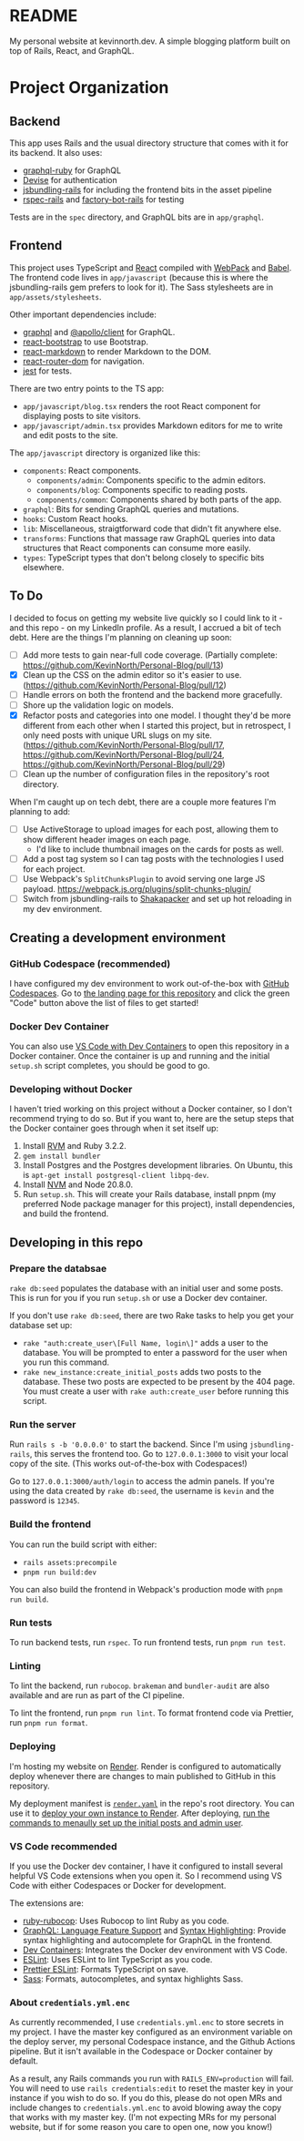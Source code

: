 # README

My personal website at kevinnorth.dev. A simple blogging platform built on top of Rails, React, and GraphQL.

# Project Organization

## Backend

This app uses Rails and the usual directory structure that comes with it for its backend. It also uses:

- [graphql-ruby](https://github.com/rmosolgo/graphql-ruby) for GraphQL
- [Devise](https://github.com/heartcombo/devise) for authentication
- [jsbundling-rails](https://github.com/rails/jsbundling-rails) for including the frontend bits in the asset pipeline
- [rspec-rails](https://github.com/rspec/rspec-rails) and [factory-bot-rails](https://github.com/thoughtbot/factory_bot_rails) for testing

Tests are in the `spec` directory, and GraphQL bits are in `app/graphql`.

## Frontend

This project uses TypeScript and [React](https://react.dev/) compiled with [WebPack](https://webpack.js.org/) and [Babel](https://babeljs.io/). The frontend code lives in `app/javascript` (because this is where the jsbundling-rails gem prefers to look for it). The Sass stylesheets are in `app/assets/stylesheets`.

Other important dependencies include:

- [graphql](https://github.com/graphql/graphql-js) and [@apollo/client](https://www.apollographql.com/docs/react/) for GraphQL.
- [react-bootstrap](https://react-bootstrap.netlify.app/) to use Bootstrap.
- [react-markdown](https://github.com/remarkjs/react-markdown) to render Markdown to the DOM.
- [react-router-dom](https://reactrouter.com/en/main) for navigation.
- [jest](https://jestjs.io/) for tests.

There are two entry points to the TS app:

- `app/javascript/blog.tsx` renders the root React component for displaying posts to site visitors.
- `app/javascript/admin.tsx` provides Markdown editors for me to write and edit posts to the site.

The `app/javascript` directory is organized like this:

- `components`: React components.
  - `components/admin`: Components specific to the admin editors.
  - `components/blog`: Components specific to reading posts.
  - `components/common`: Components shared by both parts of the app.
- `graphql`: Bits for sending GraphQL queries and mutations.
- `hooks`: Custom React hooks.
- `lib`: Miscellaneous, straigtforward code that didn't fit anywhere else.
- `transforms`: Functions that massage raw GraphQL queries into data structures that React components can consume more easily.
- `types`: TypeScript types that don't belong closely to specific bits elsewhere.

## To Do

I decided to focus on getting my website live quickly so I could link to it - and this repo - on my LinkedIn profile. As a result, I accrued a bit of tech debt. Here are the things I'm planning on cleaning up soon:

- [ ] Add more tests to gain near-full code coverage. (Partially complete: https://github.com/KevinNorth/Personal-Blog/pull/13)
- [x] Clean up the CSS on the admin editor so it's easier to use. (https://github.com/KevinNorth/Personal-Blog/pull/12)
- [ ] Handle errors on both the frontend and the backend more gracefully.
- [ ] Shore up the validation logic on models.
- [x] Refactor posts and categories into one model. I thought they'd be more different from each other when I started this project, but in retrospect, I only need posts with unique URL slugs on my site. (https://github.com/KevinNorth/Personal-Blog/pull/17, https://github.com/KevinNorth/Personal-Blog/pull/24, https://github.com/KevinNorth/Personal-Blog/pull/29)
- [ ] Clean up the number of configuration files in the repository's root directory.

When I'm caught up on tech debt, there are a couple more features I'm planning to add:

- [ ] Use ActiveStorage to upload images for each post, allowing them to show different header images on each page.
  - I'd like to include thumbnail images on the cards for posts as well.
- [ ] Add a post tag system so I can tag posts with the technologies I used for each project.
- [ ] Use Webpack's `SplitChunksPlugin` to avoid serving one large JS payload. https://webpack.js.org/plugins/split-chunks-plugin/
- [ ] Switch from jsbundling-rails to [Shakapacker](https://github.com/shakacode/shakapacker) and set up hot reloading in my dev environment.

## Creating a development environment

### GitHub Codespace (recommended)

I have configured my dev environment to work out-of-the-box with [GitHub Codespaces](https://docs.github.com/en/codespaces/overview). Go to [the landing page for this repository](https://github.com/KevinNorth/Personal-Blog) and click the green "Code" button above the list of files to get started!

### Docker Dev Container

You can also use [VS Code with Dev Containers](https://code.visualstudio.com/docs/devcontainers/containers) to open this repository in a Docker container. Once the container is up and running and the initial `setup.sh` script completes, you should be good to go.

### Developing without Docker

I haven't tried working on this project without a Docker container, so I don't recommend trying to do so. But if you want to, here are the setup steps that the Docker container goes through when it set itself up:

1.  Install [RVM](https://rvm.io/) and Ruby 3.2.2.
2.  `gem install bundler`
3.  Install Postgres and the Postgres development libraries. On Ubuntu, this is `apt-get install postgresql-client libpq-dev`.
4.  Install [NVM](https://github.com/nvm-sh/nvm) and Node 20.8.0.
5.  Run `setup.sh`. This will create your Rails database, install pnpm (my preferred Node package manager for this project), install dependencies, and build the frontend.

## Developing in this repo

### Prepare the databsae

`rake db:seed` populates the database with an initial user and some posts. This is run for you if you run `setup.sh` or use a Docker dev container.

If you don't use `rake db:seed`, there are two Rake tasks to help you get your database set up:

- `rake "auth:create_user\[Full Name, login\]"` adds a user to the database. You will be prompted to enter a password for the user when you run this command.
- `rake new_instance:create_initial_posts` adds two posts to the database. These two posts are expected to be present by the 404 page. You must create a user with `rake auth:create_user` before running this script.

### Run the server

Run `rails s -b '0.0.0.0'` to start the backend. Since I'm using `jsbundling-rails`, this serves the frontend too. Go to `127.0.0.1:3000` to visit your local copy of the site. (This works out-of-the-box with Codespaces!)

Go to `127.0.0.1:3000/auth/login` to access the admin panels. If you're using the data created by `rake db:seed`, the username is `kevin` and the password is `12345`.

### Build the frontend

You can run the build script with either:

- `rails assets:precompile`
- `pnpm run build:dev`

You can also build the frontend in Webpack's production mode with `pnpm run build`.

### Run tests

To run backend tests, run `rspec`. To run frontend tests, run `pnpm run test`.

### Linting

To lint the backend, run `rubocop`. `brakeman` and `bundler-audit` are also available and are run as part of the CI pipeline.

To lint the frontend, run `pnpm run lint`. To format frontend code via Prettier, run `pnpm run format`.

### Deploying

I'm hosting my website on [Render](https://render.com/). Render is configured to automatically deploy whenever there are changes to main published to GitHub in this repository.

My deployment manifest is [`render.yaml`](https://github.com/KevinNorth/Personal-Blog/blob/main/render.yaml) in the repo's root directory. You can use it to [deploy your own instance to Render](https://render.com/docs/deploy-rails). After deploying, [run the commands to menaully set up the initial posts and admin user](#prepare-the-databsae).

### VS Code recommended

If you use the Docker dev container, I have it configured to install several helpful VS Code extensions when you open it. So I recommend using VS Code with either Codespaces or Docker for development.

The extensions are:

- [ruby-rubocop](https://marketplace.visualstudio.com/items?itemName=misogi.ruby-rubocop): Uses Rubocop to lint Ruby as you code.
- [GraphQL: Language Feature Support](https://marketplace.visualstudio.com/items?itemName=GraphQL.vscode-graphql) and [Syntax Highlighting](https://marketplace.visualstudio.com/items?itemName=GraphQL.vscode-graphql-syntax): Provide syntax highlighting and autocomplete for GraphQL in the frontend.
- [Dev Containers](https://marketplace.visualstudio.com/items?itemName=ms-vscode-remote.remote-containers): Integrates the Docker dev environment with VS Code.
- [ESLint](https://marketplace.visualstudio.com/items?itemName=dbaeumer.vscode-eslint): Uses ESLint to lint TypeScript as you code.
- [Prettier ESLint](https://marketplace.visualstudio.com/items?itemName=rvest.vs-code-prettier-eslint): Formats TypeScript on save.
- [Sass](https://marketplace.visualstudio.com/items?itemName=Syler.sass-indented): Formats, autocompletes, and syntax highlights Sass.

### About `credentials.yml.enc`

As currently recommended, I use `credentials.yml.enc` to store secrets in my project. I have the master key configured as an environment variable on the deploy server, my personal Codespace instance, and the Github Actions pipeline. But it isn't available in the Codespace or Docker container by default.

As a result, any Rails commands you run with `RAILS_ENV=production` will fail. You will need to use `rails credentials:edit` to reset the master key in your instance if you wish to do so. If you do this, please do not open MRs and include changes to `credentials.yml.enc` to avoid blowing away the copy that works with my master key. (I'm not expecting MRs for my personal website, but if for some reason you care to open one, now you know!)

